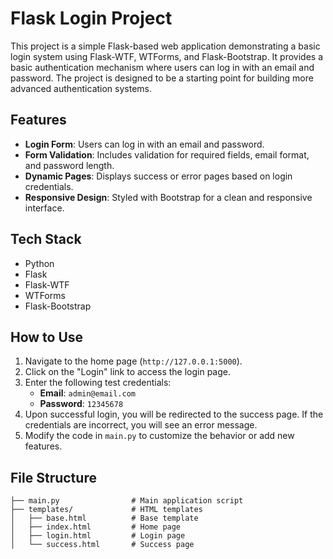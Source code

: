# Flask Login Project

This project is a simple Flask-based web application demonstrating a basic login system using Flask-WTF, WTForms, and Flask-Bootstrap. It provides a basic authentication mechanism where users can log in with an email and password. The project is designed to be a starting point for building more advanced authentication systems.

## Features
- **Login Form**: Users can log in with an email and password.
- **Form Validation**: Includes validation for required fields, email format, and password length.
- **Dynamic Pages**: Displays success or error pages based on login credentials.
- **Responsive Design**: Styled with Bootstrap for a clean and responsive interface.

## Tech Stack
- Python
- Flask
- Flask-WTF
- WTForms
- Flask-Bootstrap

## How to Use
1. Navigate to the home page (`http://127.0.0.1:5000`).
2. Click on the "Login" link to access the login page.
3. Enter the following test credentials:
   - **Email**: `admin@email.com`
   - **Password**: `12345678`
4. Upon successful login, you will be redirected to the success page. If the credentials are incorrect, you will see an error message.
5. Modify the code in `main.py` to customize the behavior or add new features.

## File Structure
```
├── main.py                # Main application script
├── templates/             # HTML templates
│   ├── base.html          # Base template
│   ├── index.html         # Home page
│   ├── login.html         # Login page
│   └── success.html       # Success page